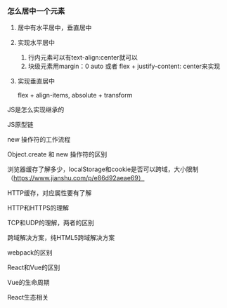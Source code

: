 ### 怎么居中一个元素

1. 居中有水平居中，垂直居中

2. 实现水平居中

   1. 行内元素可以有text-align:center就可以
   2. 块级元素用margin：0 auto 或者 flex + justify-content: center来实现

3. 实现垂直居中

   flex + align-items, absolute + transform

JS是怎么实现继承的

JS原型链

new 操作符的工作流程

Object.create 和 new 操作符的区别

浏览器缓存了解多少，localStorage和cookie是否可以跨域，大小限制（https://www.jianshu.com/p/e86d92aeae69）

HTTP缓存，对应属性要有了解

HTTP和HTTPS的理解

TCP和UDP的理解，两者的区别

跨域解决方案，纯HTML5跨域解决方案

webpack的区别

React和Vue的区别

Vue的生命周期

React生态相关